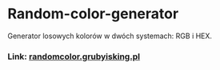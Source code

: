 # Random-color-generator
Generator losowych kolorów w dwóch systemach: RGB i HEX.
### Link: [randomcolor.grubyisking.pl](https://randomcolor.grubyisking.pl)
